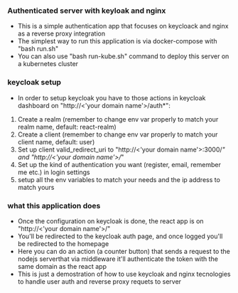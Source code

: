 ### Authenticated server with keyloak and nginx ###

- This is a simple authentication app that focuses on keycloack and nginx as a reverse proxy integration
- The simplest way to run this application is via docker-compose with "bash run.sh"
- You can also use "bash run-kube.sh" command to deploy this server on a kubernetes cluster

### keycloak setup ###

- In order to setup keycloak you have to those actions in keycloak dashboard on "http://<'your domain name'>/auth*":

1) Create a realm (remember to change env var properly to match your realm name, default: react-realm)
2) Create a client (remember to change env var properly to match your client name, default: user)
3) Set up client valid_redirect_uri to "http://<'your domain name'>:3000/*" and "http://<'your domain name'>/*"
4) Set up the kind of authentication you want (register, email, remember me etc.) in login settings
5) setup all the env variables to match your needs and the ip address to match yours

### what this application does ###

- Once the configuration on keycloak is done, the react app is on "http://<'your domain name'>/"
- You'll be redirected to the keycloak auth page, and once logged you'll be redirected to the homepage
- Here you can do an action (a counter button) that sends a request to the nodejs serverthat via middleware it'll authenticate the token with the same domain as the react app
- This is just a demostration of how to use keycloak and nginx tecnologies to handle user auth and reverse proxy requets to server
